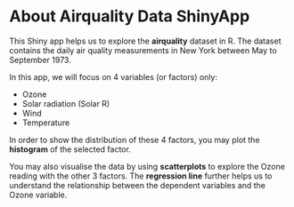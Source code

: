 About Airquality Data ShinyApp
==================================
This Shiny app helps us to explore the **airquality** dataset in R. The dataset contains the daily air quality measurements in New York between May to September 1973.

In this app, we will focus on 4 variables (or factors) only:
- Ozone
- Solar radiation (Solar R) 
- Wind 
- Temperature 

In order to show the distribution of these 4 factors, you may plot the **histogram** of the selected factor.

You may also visualise the data by using **scatterplots** to explore the Ozone reading with the other 3 factors. The **regression line** further helps us to understand the relationship between the dependent variables and the Ozone variable.

